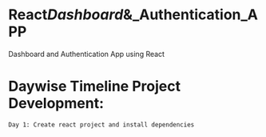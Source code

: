 # React*Dashboard*&\_Authentication_APP

Dashboard and Authentication App using React

# Daywise Timeline Project Development:

    Day 1: Create react project and install dependencies
